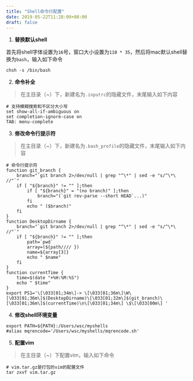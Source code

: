 ```yaml
---
title: "Shell命令行配置"
date: 2019-05-22T11:28:09+08:00
draft: false
---
```


1. **替换默认shell**

首先将shell字体设置为`16`号，窗口大小设置为`110 * 35`，然后将mac默认shell替换为`bash`，输入如下命令

```
chsh -s /bin/bash
```

2. **命令补全**

> 在主目录（~）下，新建名为`.inputrc`的隐藏文件，末尾输入如下内容

```
# 支持模糊搜索和不区分大小写
set show-all-if-ambiguous on
set completion-ignore-case on
TAB: menu-complete
```

3. **修改命令行提示符**

> 在主目录（~）下，新建名为`.bash_profile`的隐藏文件，末尾输入如下内容

```
# 命令行提示符
function git_branch {
    branch="`git branch 2>/dev/null | grep "^\*" | sed -e "s/^\*\ //"`"
    if [ "${branch}" != "" ];then
        if [ "${branch}" = "(no branch)" ];then
            branch="(`git rev-parse --short HEAD`...)"
        fi
        echo " ($branch)"
    fi
}
function DesktopDirname {
    branch="`git branch 2>/dev/null | grep "^\*" | sed -e "s/^\*\ //"`"
    if [ "${branch}" != "" ];then
        path=`pwd`
        array=(${path//// })
        name=${array[3]}
        echo " $name"
    fi
}
function currentTime {
    time=$(date "+%H:%M:%S")
    echo " $time"
}
export PS1='\[\033[01;34m\]-> \[\033[01;36m\]\W\[\033[01;36m\]$(DesktopDirname)\[\033[01;32m\]$(git_branch)\[\033[01;36m\]$(currentTime)\n\[\033[01;34m\] \$\[\033[00m\] '
```

4. **修改shell环境变量**

```
export PATH=${PATH}:/Users/wsc/myshells
#alias mqrencode='/Users/wsc/myshells/mqrencode.sh'
```

5. **配置vim**

> 在主目录（~）下配置vim，输入如下命令

```
# vim.tar.gz是打包的vim的配置文件
tar zxvf vim.tar.gz
```
